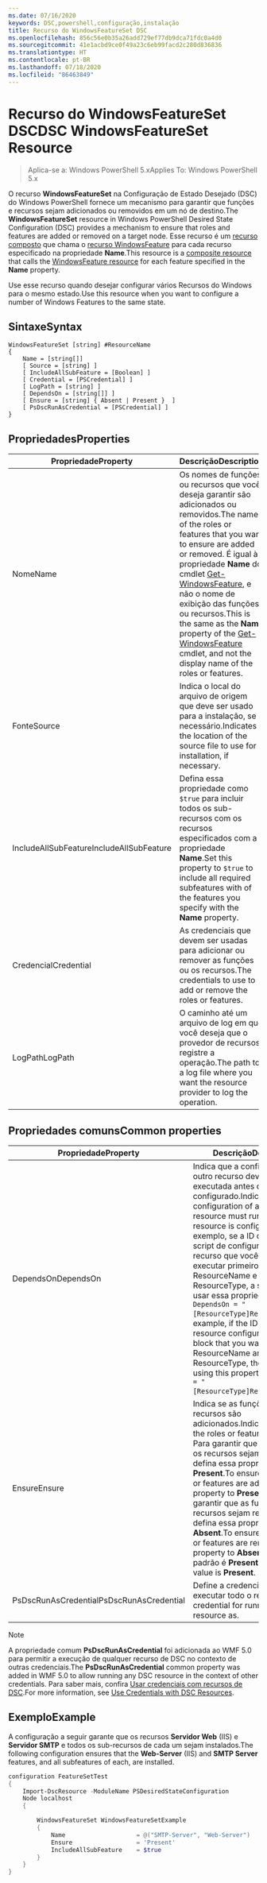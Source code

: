 ```yaml
---
ms.date: 07/16/2020
keywords: DSC,powershell,configuração,instalação
title: Recurso do WindowsFeatureSet DSC
ms.openlocfilehash: 856c56e0b35a26add729ef77db9dca71fdc0a4d0
ms.sourcegitcommit: 41e1acbd9ce0f49a23c6eb99facd2c280d836836
ms.translationtype: HT
ms.contentlocale: pt-BR
ms.lasthandoff: 07/18/2020
ms.locfileid: "86463849"
---
```

# <a name="dsc-windowsfeatureset-resource"></a><span data-ttu-id="52fd8-103">Recurso do WindowsFeatureSet DSC</span><span class="sxs-lookup"><span data-stu-id="52fd8-103">DSC WindowsFeatureSet Resource</span></span>

> <span data-ttu-id="52fd8-104">Aplica-se a: Windows PowerShell 5.x</span><span class="sxs-lookup"><span data-stu-id="52fd8-104">Applies To: Windows PowerShell 5.x</span></span>

<span data-ttu-id="52fd8-105">O recurso **WindowsFeatureSet** na Configuração de Estado Desejado (DSC) do Windows PowerShell fornece um mecanismo para garantir que funções e recursos sejam adicionados ou removidos em um nó de destino.</span><span class="sxs-lookup"><span data-stu-id="52fd8-105">The **WindowsFeatureSet** resource in Windows PowerShell Desired State Configuration (DSC) provides a mechanism to ensure that roles and features are added or removed on a target node.</span></span> <span data-ttu-id="52fd8-106">Esse recurso é um [recurso composto](../../../resources/authoringResourceComposite.md) que chama o [recurso WindowsFeature](windowsfeatureResource.md) para cada recurso especificado na propriedade **Name**.</span><span class="sxs-lookup"><span data-stu-id="52fd8-106">This resource is a [composite resource](../../../resources/authoringResourceComposite.md) that calls the [WindowsFeature resource](windowsfeatureResource.md) for each feature specified in the **Name** property.</span></span>

<span data-ttu-id="52fd8-107">Use esse recurso quando desejar configurar vários Recursos do Windows para o mesmo estado.</span><span class="sxs-lookup"><span data-stu-id="52fd8-107">Use this resource when you want to configure a number of Windows Features to the same state.</span></span>

## <a name="syntax"></a><span data-ttu-id="52fd8-108">Sintaxe</span><span class="sxs-lookup"><span data-stu-id="52fd8-108">Syntax</span></span>

```Syntax
WindowsFeatureSet [string] #ResourceName
{
    Name = [string[]]
    [ Source = [string] ]
    [ IncludeAllSubFeature = [Boolean] ]
    [ Credential = [PSCredential] ]
    [ LogPath = [string] ]
    [ DependsOn = [string[]] ]
    [ Ensure = [string] { Absent | Present }  ]
    [ PsDscRunAsCredential = [PSCredential] ]
}
```

## <a name="properties"></a><span data-ttu-id="52fd8-109">Propriedades</span><span class="sxs-lookup"><span data-stu-id="52fd8-109">Properties</span></span>

|  <span data-ttu-id="52fd8-110">Propriedade</span><span class="sxs-lookup"><span data-stu-id="52fd8-110">Property</span></span>  |  <span data-ttu-id="52fd8-111">Descrição</span><span class="sxs-lookup"><span data-stu-id="52fd8-111">Description</span></span>   |
|---|---|
|<span data-ttu-id="52fd8-112">Nome</span><span class="sxs-lookup"><span data-stu-id="52fd8-112">Name</span></span> |<span data-ttu-id="52fd8-113">Os nomes de funções ou recursos que você deseja garantir são adicionados ou removidos.</span><span class="sxs-lookup"><span data-stu-id="52fd8-113">The names of the roles or features that you want to ensure are added or removed.</span></span> <span data-ttu-id="52fd8-114">É igual à propriedade **Name** do cmdlet [Get-WindowsFeature](/powershell/module/servermanager/get-windowsfeature?view=winserver2012r2-ps), e não o nome de exibição das funções ou recursos.</span><span class="sxs-lookup"><span data-stu-id="52fd8-114">This is the same as the **Name** property of the [Get-WindowsFeature](/powershell/module/servermanager/get-windowsfeature?view=winserver2012r2-ps) cmdlet, and not the display name of the roles or features.</span></span> |
|<span data-ttu-id="52fd8-115">Fonte</span><span class="sxs-lookup"><span data-stu-id="52fd8-115">Source</span></span> |<span data-ttu-id="52fd8-116">Indica o local do arquivo de origem que deve ser usado para a instalação, se necessário.</span><span class="sxs-lookup"><span data-stu-id="52fd8-116">Indicates the location of the source file to use for installation, if necessary.</span></span> |
|<span data-ttu-id="52fd8-117">IncludeAllSubFeature</span><span class="sxs-lookup"><span data-stu-id="52fd8-117">IncludeAllSubFeature</span></span> |<span data-ttu-id="52fd8-118">Defina essa propriedade como `$true` para incluir todos os sub-recursos com os recursos especificados com a propriedade **Name**.</span><span class="sxs-lookup"><span data-stu-id="52fd8-118">Set this property to `$true` to include all required subfeatures with of the features you specify with the **Name** property.</span></span> |
|<span data-ttu-id="52fd8-119">Credencial</span><span class="sxs-lookup"><span data-stu-id="52fd8-119">Credential</span></span> |<span data-ttu-id="52fd8-120">As credenciais que devem ser usadas para adicionar ou remover as funções ou os recursos.</span><span class="sxs-lookup"><span data-stu-id="52fd8-120">The credentials to use to add or remove the roles or features.</span></span> |
|<span data-ttu-id="52fd8-121">LogPath</span><span class="sxs-lookup"><span data-stu-id="52fd8-121">LogPath</span></span> |<span data-ttu-id="52fd8-122">O caminho até um arquivo de log em que você deseja que o provedor de recursos registre a operação.</span><span class="sxs-lookup"><span data-stu-id="52fd8-122">The path to a log file where you want the resource provider to log the operation.</span></span> |

## <a name="common-properties"></a><span data-ttu-id="52fd8-123">Propriedades comuns</span><span class="sxs-lookup"><span data-stu-id="52fd8-123">Common properties</span></span>

|<span data-ttu-id="52fd8-124">Propriedade</span><span class="sxs-lookup"><span data-stu-id="52fd8-124">Property</span></span> |<span data-ttu-id="52fd8-125">Descrição</span><span class="sxs-lookup"><span data-stu-id="52fd8-125">Description</span></span> |
|---|---|
|<span data-ttu-id="52fd8-126">DependsOn</span><span class="sxs-lookup"><span data-stu-id="52fd8-126">DependsOn</span></span> |<span data-ttu-id="52fd8-127">Indica que a configuração de outro recurso deve ser executada antes de ele ser configurado.</span><span class="sxs-lookup"><span data-stu-id="52fd8-127">Indicates that the configuration of another resource must run before this resource is configured.</span></span> <span data-ttu-id="52fd8-128">Por exemplo, se a ID do bloco de script de configuração do recurso que você deseja executar primeiro for ResourceName e seu tipo for ResourceType, a sintaxe para usar essa propriedade será `DependsOn = "[ResourceType]ResourceName"`.</span><span class="sxs-lookup"><span data-stu-id="52fd8-128">For example, if the ID of the resource configuration script block that you want to run first is ResourceName and its type is ResourceType, the syntax for using this property is `DependsOn = "[ResourceType]ResourceName"`.</span></span> |
|<span data-ttu-id="52fd8-129">Ensure</span><span class="sxs-lookup"><span data-stu-id="52fd8-129">Ensure</span></span> |<span data-ttu-id="52fd8-130">Indica se as funções ou os recursos são adicionados.</span><span class="sxs-lookup"><span data-stu-id="52fd8-130">Indicates whether the roles or features are added.</span></span> <span data-ttu-id="52fd8-131">Para garantir que as funções e os recursos sejam adicionados, defina essa propriedade como **Present**.</span><span class="sxs-lookup"><span data-stu-id="52fd8-131">To ensure that the roles or features are added, set this property to **Present**.</span></span> <span data-ttu-id="52fd8-132">Para garantir que as funções e os recursos sejam removidos, defina essa propriedade como **Absent**.</span><span class="sxs-lookup"><span data-stu-id="52fd8-132">To ensure that the roles or features are removed, set the property to **Absent**.</span></span> <span data-ttu-id="52fd8-133">O valor padrão é **Present**.</span><span class="sxs-lookup"><span data-stu-id="52fd8-133">The default value is **Present**.</span></span> |
|<span data-ttu-id="52fd8-134">PsDscRunAsCredential</span><span class="sxs-lookup"><span data-stu-id="52fd8-134">PsDscRunAsCredential</span></span> |<span data-ttu-id="52fd8-135">Define a credencial para executar todo o recurso.</span><span class="sxs-lookup"><span data-stu-id="52fd8-135">Sets the credential for running the entire resource as.</span></span> |

> [!NOTE]
> <span data-ttu-id="52fd8-136">A propriedade comum **PsDscRunAsCredential** foi adicionada ao WMF 5.0 para permitir a execução de qualquer recurso de DSC no contexto de outras credenciais.</span><span class="sxs-lookup"><span data-stu-id="52fd8-136">The **PsDscRunAsCredential** common property was added in WMF 5.0 to allow running any DSC resource in the context of other credentials.</span></span> <span data-ttu-id="52fd8-137">Para saber mais, confira [Usar credenciais com recursos de DSC](../../../configurations/runasuser.md).</span><span class="sxs-lookup"><span data-stu-id="52fd8-137">For more information, see [Use Credentials with DSC Resources](../../../configurations/runasuser.md).</span></span>

## <a name="example"></a><span data-ttu-id="52fd8-138">Exemplo</span><span class="sxs-lookup"><span data-stu-id="52fd8-138">Example</span></span>

<span data-ttu-id="52fd8-139">A configuração a seguir garante que os recursos **Servidor Web** (IIS) e **Servidor SMTP** e todos os sub-recursos de cada um sejam instalados.</span><span class="sxs-lookup"><span data-stu-id="52fd8-139">The following configuration ensures that the **Web-Server** (IIS) and **SMTP Server** features, and all subfeatures of each, are installed.</span></span>

```powershell
configuration FeatureSetTest
{
    Import-DscResource -ModuleName PSDesiredStateConfiguration
    Node localhost
    {

        WindowsFeatureSet WindowsFeatureSetExample
        {
            Name                    = @("SMTP-Server", "Web-Server")
            Ensure                  = 'Present'
            IncludeAllSubFeature    = $true
        }
    }
}
```
